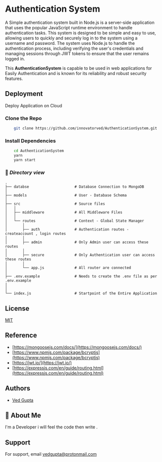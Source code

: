 # **Authentication System**

A Simple authentication system built in Node.js is a server-side application that uses the popular JavaScript runtime environment to handle authentication tasks. This system is designed to be simple and easy to use, allowing users to quickly and securely log in to the system using a username and password. The system uses Node.js to handle the authentication process, including verifying the user's credentials and managing sessions through JWT tokens to ensure that the user remains logged in. 

This **AuthenticationSystem** is capable to be used in web applications for Easily Authentication and is known for its reliability and robust security features.

## Deployment

Deploy Application on Cloud

### Clone the Repo

```bash
    git clone https://github.com/innovatorved/AuthenticationSystem.git
```

### Install Dependencies

```bash
    cd AuthenticationSystem
    yarn
    yarn start
```

### 📁 _Directory view_

    .
    ├── databse                     # Database Connection to MongoDB
    │
    ├── models                      # User - Database Schema
    │
    ├── src                         # Source files
    │   │
    │   ├── middleware              # All Middleware Files
    │   │
    │   └── routes                  # Context - Global State Manager
    │       │
    │       ├── auth                # Authentication routes - createaccount , login routes
    │       │
    │       ├── admin               # Only Admin user can access these routes
    │       │
    │       ├── secure              # Only Authentication user can access these routes
    │       │
    │       └── app.js              # All router are connected
    │
    ├── .env.example                # Needs to create the .env file as per .env.example
    │
    │
    └── index.js                    # Startpoint of the Entire Application

## License

[MIT](https://choosealicense.com/licenses/mit/)

## Reference

- [https://mongoosejs.com/docs/](https://mongoosejs.com/docs/)
- [https://www.npmjs.com/package/bcryptjs](https://www.npmjs.com/package/bcryptjs)
- [https://jwt.io/](https://jwt.io/)
- [https://expressjs.com/en/guide/routing.html](https://expressjs.com/en/guide/routing.html)

## Authors

- [Ved Gupta](https://www.github.com/innovatorved)

## 🚀 About Me

I'm a Developer i will feel the code then write .

## Support

For support, email vedgupta@protonmail.com
